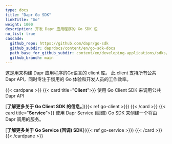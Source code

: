 ```yaml
---
type: docs
title: "Dapr Go SDK"
linkTitle: "Go"
weight: 1000
description: 开发 Dapr 应用程序的 Go SDK 包
no_list: true
cascade:
  github_repo: https://github.com/dapr/go-sdk
  github_subdir: daprdocs/content/en/go-sdk-docs
  path_base_for_github_subdir: content/en/developing-applications/sdks/go/
  github_branch: main
---
```


这是用来构建 Dapr 应用程序的Go语言的 client 库。 此 client 支持所有公共 Dapr API，同时专注于惯用的 Go 体验和开发人员的工作效率。

{{< cardpane >}}
{{< card title="**Client**">}}
  使用 Go Client SDK 来调用公共 Dapr API

  [**了解更多关于 Go Client SDK 的信息。**]({{< ref go-client >}})
{{< /card >}}
{{< card title="**Service**">}}
  使用 Dapr Service (回调) Go SDK 来创建一个将由 Dapr 调用的服务。

  [**了解更多关于 Go Service (回调) SDK**]({{< ref go-service >}})
{{< /card >}}
{{< /cardpane >}}